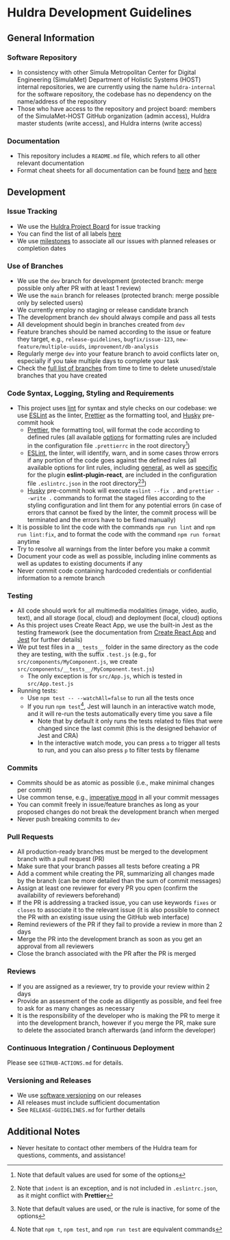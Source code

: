 # Huldra Development Guidelines

## General Information

### Software Repository

- In consistency with other Simula Metropolitan Center for Digital Engineering (SimulaMet) Department of Holistic Systems (HOST) internal repositories, we are currently using the name `huldra-internal` for the software repository, the codebase has no dependency on the name/address of the repository
- Those who have access to the repository and project board: members of the SimulaMet-HOST GitHub organization (admin access), Huldra master students (write access), and Huldra interns (write access)

### Documentation

- This repository includes a `README.md` file, which refers to all other relevant documentation
- Format cheat sheets for all documentation can be found [here](https://help.github.com/en/github/writing-on-github/basic-writing-and-formatting-syntax) and [here](https://guides.github.com/features/mastering-markdown/)

## Development

### Issue Tracking

- We use the [Huldra Project Board](https://github.com/orgs/simulamet-host/projects/4/views/1) for issue tracking
- You can find the list of all labels [here](https://github.com/simulamet/host/huldra-internal/labels)
- We use [milestones](https://github.com/simulamet-host/huldra-internal/milestones) to associate all our issues with planned releases or completion dates

### Use of Branches

- We use the `dev` branch for development (protected branch: merge possible only after PR with at least 1 review)
- We use the `main` branch for releases (protected branch: merge possible only by selected users)
- We currently employ no staging or release candidate branch
- The development branch `dev` should always compile and pass all tests
- All development should begin in branches created from `dev`
- Feature branches should be named according to the issue or feature they target, e.g., `release-guidelines`, `bugfix/issue-123`, `new-feature/multiple-uuids`, `improvement/db-analysis`
- Regularly merge `dev` into your feature branch to avoid conflicts later on, especially if you take multiple days to complete your task
- Check the [full list of branches](https://github.com/simulamet-host/huldra-internal/branches/all) from time to time to delete unused/stale branches that you have created

### Code Syntax, Logging, Styling and Requirements

- This project uses [lint](<https://en.wikipedia.org/wiki/Lint_(software)>) for syntax and style checks on our codebase: we use [ESLint](https://eslint.org/) as the linter, [Prettier](https://prettier.io/) as the formatting tool, and [Husky](https://typicode.github.io/husky/) pre-commit hook
  - [Prettier](https://prettier.io/), the formatting tool, will format the code according to defined rules (all available [options](https://prettier.io/docs/en/options.html) for formatting rules are included in the configuration file `.prettierrc` in the root directory[^1])
  - [ESLint](https://eslint.org/), the linter, will identify, warn, and in some cases throw errors if any portion of the code goes against the defined rules (all available options for lint rules, including [general](https://eslint.org/docs/latest/rules/), as well as [specific](https://www.npmjs.com/package/eslint-plugin-react) for the plugin **eslint-plugin-react**, are included in the configuration file `.eslintrc.json` in the root directory[^2][^3])
  - [Husky](https://typicode.github.io/husky/) pre-commit hook will execute `eslint --fix .` and `prettier --write .` commands to format the staged files according to the styling configuration and lint them for any potential errors (in case of errors that cannot be fixed by the linter, the commit process will be terminated and the errors have to be fixed manually)
- It is possible to lint the code with the commands `npm run lint` and `npm run lint:fix`, and to format the code with the command `npm run format` anytime
- Try to resolve all warnings from the linter before you make a commit
- Document your code as well as possible, including inline comments as well as updates to existing documents if any
- Never commit code containing hardcoded credentials or confidential information to a remote branch

<!---
- All try-catch blocks should have accompanying log messages indicating the values assigned to critical variables, as well as exception messages (if any)
- Use the Huldra uniform logging framework as frequently as appropriate for your code
- Update requirements and guideline documents whenever your code introduces new dependencies
  -->

[^1]: Note that default values are used for some of the options
[^2]: Note that `indent` is an exception, and is not included in `.eslintrc.json`, as it might conflict with **Prettier**
[^3]: Note that default values are used, or the rule is inactive, for some of the options

### Testing

- All code should work for all multimedia modalities (image, video, audio, text), and all storage (local, cloud) and deployment (local, cloud) options
- As this project uses Create React App, we use the built-in Jest as the testing framework (see the documentation from [Create React App](https://create-react-app.dev/docs/running-tests) and [Jest](https://jestjs.io/docs/tutorial-react) for further details)
- We put test files in a `__tests__` folder in the same directory as the code they are testing, with the suffix `.test.js` (e.g., for `src/components/MyComponent.js`, we create `src/components/__tests__/MyComponent.test.js`)
  - The only exception is for `src/App.js`, which is tested in `src/App.test.js`
- Running tests:
  - Use `npm test -- --watchAll=false` to run all the tests once
  - If you run `npm test`[^4], Jest will launch in an interactive watch mode, and it will re-run the tests automatically every time you save a file
    - Note that by default it only runs the tests related to files that were changed since the last commit (this is the designed behavior of Jest and CRA)
    - In the interactive watch mode, you can press `a` to trigger all tests to run, and you can also press `p` to filter tests by filename
<!---
- All unit tests must pass on a feature branch before creating a PR towards `dev`
- A Continuous Integration (CI) framework is being developed for the purpose of automated branch testing
  -->

[^4]: Note that `npm t`, `npm test`, and `npm run test` are equivalent commands
  
### Commits

- Commits should be as atomic as possible (i.e., make minimal changes per commit)
- Use common tense, e.g., [imperative mood](https://en.wikipedia.org/wiki/Imperative_mood) in all your commit messages
- You can commit freely in issue/feature branches as long as your proposed changes do not break the development branch when merged
- Never push breaking commits to `dev`

### Pull Requests

- All production-ready branches must be merged to the development branch with a pull request (PR)
- Make sure that your branch passes all tests before creating a PR
- Add a comment while creating the PR, summarizing all changes made by the branch (can be more detailed than the sum of commit messages)
- Assign at least one reviewer for every PR you open (confirm the availability of reviewers beforehand)
- If the PR is addressing a tracked issue, you can use keywords `fixes` or `closes` to associate it to the relevant issue (it is also possible to connect the PR with an existing issue using the GitHub web interface)
- Remind reviewers of the PR if they fail to provide a review in more than 2 days
- Merge the PR into the development branch as soon as you get an approval from all reviewers
- Close the branch associated with the PR after the PR is merged

### Reviews

- If you are assigned as a reviewer, try to provide your review within 2 days
- Provide an assesment of the code as diligently as possible, and feel free to ask for as many changes as necessary
- It is the responsibility of the developer who is making the PR to merge it into the development branch, however if you merge the PR, make sure to delete the associated branch afterwards (and inform the developer)


### Continuous Integration / Continuous Deployment

Please see `GITHUB-ACTIONS.md` for details.

### Versioning and Releases

- We use [software versioning](https://en.wikipedia.org/wiki/Software_versioning) on our releases
- All releases must include sufficient documentation
- See `RELEASE-GUIDELINES.md` for further details

## Additional Notes

- Never hesitate to contact other members of the Huldra team for questions, comments, and assistance!
